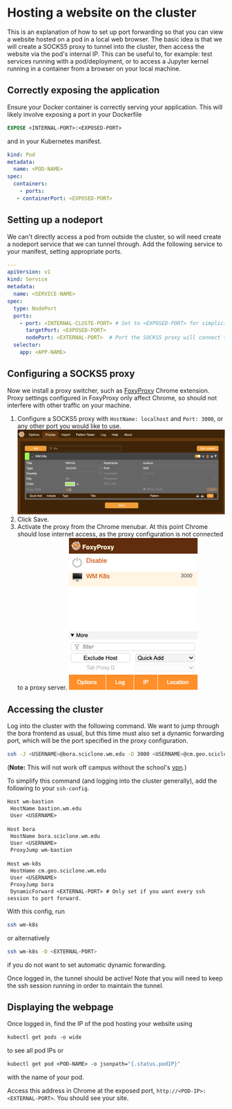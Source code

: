 # Hosting a website on the cluster

This is an explanation of how to set up port forwarding so that you can view a website hosted on a pod in a local web browser.
The basic idea is that we will create a SOCKS5 proxy to tunnel into the cluster, then access the website via the pod's internal IP.
This can be useful to, for example: test services running with a pod/deployment, or to access a Jupyter kernel running in a container from a browser on your local machine.

## Correctly exposing the application

Ensure your Docker container is correctly serving your application.
This will likely involve exposing a port in your Dockerfile

```Dockerfile
EXPOSE <INTERNAL-PORT>:<EXPOSED-PORT>
```

and in your Kubernetes manifest.

```YAML
kind: Pod
metadata:
  name: <POD-NAME>
spec:
  containers:
    - ports:
   - containerPort: <EXPOSED-PORT>
```

## Setting up a nodeport

We can't directly access a pod from outside the cluster, so will need create a nodeport service that we can tunnel through.
Add the following service to your manifest, setting appropriate ports.

```YAML
---
apiVersion: v1
kind: Service
metadata:
  name: <SERVICE-NAME>
spec:
  type: NodePort
  ports:
    - port: <INTERNAL-CLUSTE-PORT> # Set to <EXPOSED-PORT> for simplicity
      targetPort: <EXPOSED-PORT>
      nodePort: <EXTERNAL-PORT>  # Port the SOCKS5 proxy will connect to. Should be in the 30000-32767 range
  selector:
    app: <APP-NAME>
```

## Configuring a SOCKS5 proxy

Now we install a proxy switcher, such as [FoxyProxy](https://chromewebstore.google.com/detail/foxyproxy/gcknhkkoolaabfmlnjonogaaifnjlfnp?hl=en) Chrome extension.
Proxy settings configured in FoxyProxy only affect Chrome, so should not interfere with other traffic on your machine.

1. Configure a SOCKS5 proxy with `HostName: localhost` and `Port: 3000`, or any other port you would like to use.
   ![FoxyProxy configuration pane](foxyproxy_main.png)
2. Click Save.
3. Activate the proxy from the Chrome menubar. At this point Chrome should lose internet access, as the proxy configuration is not connected to a proxy server.
   ![FoxyProxy proxy switcher pane](foxyproxy_menubar.png)

## Accessing the cluster

Log into the cluster with the following command.
We want to jump through the bora frontend as usual, but this time must also set a dynamic forwarding port, which will be the port specified in the proxy configuration.

```zsh
ssh -J <USERNAME>@bora.sciclone.wm.edu -D 3000 <USERNAME>@cm.geo.sciclone.wm.edu
```

(**Note:** This will not work off campus without the school's [vpn](https://www.wm.edu/offices/it/services/network/vpn/).)

To simplify this command (and logging into the cluster generally), add the following to your `ssh-config`.

```ssh-config
Host wm-bastion
 HostName bastion.wm.edu
 User <USERNAME>

Host bora
 HostName bora.sciclone.wm.edu
 User <USERNAME>
 ProxyJump wm-bastion

Host wm-k8s
 HostHame cm.geo.sciclone.wm.edu
 User <USERNAME>
 ProxyJump bora
 DynamicForward <EXTERNAL-PORT> # Only set if you want every ssh session to port forward.
```

With this config, run

```zsh
ssh wm-k8s
```

or alternatively

```zsh
ssh wm-k8s -D <EXTERNAL-PORT>
```

if you do not want to set automatic dynamic forwarding.

Once logged in, the tunnel should be active!
Note that you will need to keep the ssh session running in order to maintain the tunnel.

## Displaying the webpage

Once logged in, find the IP of the pod hosting your website using

```tcsh
kubectl get pods -o wide
```

to see all pod IPs or

```tcsh
kubectl get pod <POD-NAME> -o jsonpath="{.status.podIP}"
```

with the name of your pod.

Access this address in Chrome at the exposed port, `http://<POD-IP>:<EXTERNAL-PORT>`. You should see your site.
